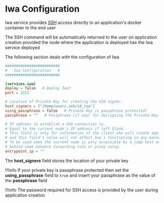 # Iwa Configuration

Iwa service provides [SSH](https://www.ssh.com/ssh/protocol/) access directly to an application's docker container to the end user

The SSH command will be automatically returned to the user on application creation provided the node where the application is deployed has the Iwa service deployed

The following section deals with the configuration of Iwa

```toml
#########################
#   Iwa Configuration   #
#########################

[services.iwa]
deploy = false   # Deploy Iwa?
port = 2222

# Location of Private Key for creating the SSH Signer.
host_signers = ["/home/user/.ssh/id_rsa"]
using_passphrase = false   # Private Key is passphrase protected?
passphrase = ""   # Passphrase (if any) for decrypting the Private Key

# IP address to establish a SSH connection to.
# Equal to the current node's IP address if left blank.
# This field is only for information of the client who will create applications 
# and this field's value will not affect Iwa's functioning in any manner.
# To be used when the current node is only accessible by a jump host or 
# behind some network forwarding rule or proxy setup.
entrypoint_ip = ""
```

The **host_signers** field stores the location of your private key

!!!info
    If your private key is passphrase protected then set the **using_passphrase** field to `true` and insert your passphrase as the value of the **passphrase** field

!!!info
    The password required for SSH access is provided by the user during application creation 
